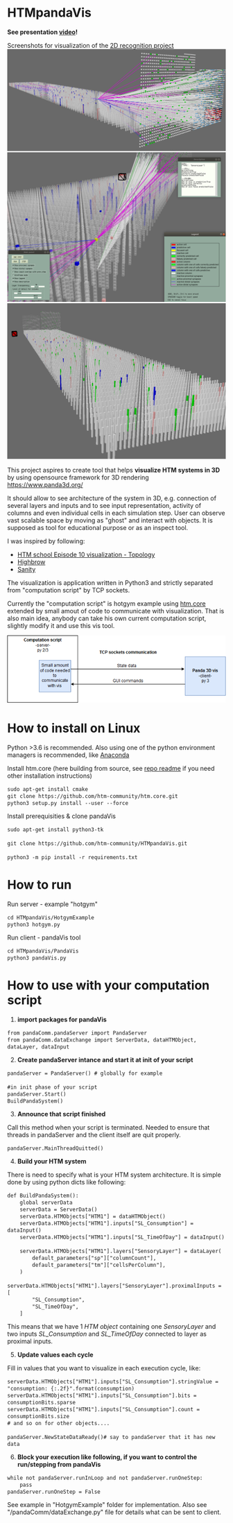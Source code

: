 # HTMpandaVis
**See presentation [video](https://youtu.be/c1aJq0p-9uY)!**

Screenshots for visualization of the [2D recognition project](https://discourse.numenta.org/t/2d-object-recognition-project/5465/92)
![img1](img1.png)
![img2](img2.png)
![img2](img3.png)

This project aspires to create tool that helps **visualize HTM systems in 3D** by using opensource framework for 3D rendering https://www.panda3d.org/

It should allow to see architecture of the system in 3D, e.g. connection of several layers and inputs and to see input representation,
activity of columns and even individual cells in each simulation step.
User can observe vast scalable space by moving as "ghost" and interact with objects.
It is supposed as tool for educational purpose or as an inspect tool.

I was inspired by following:
- [HTM school Episode 10 visualization - Topology](https://www.youtube.com/watch?v=HTW2Q_UrkAw&t=688s)
- [Highbrow](https://github.com/htm-community/highbrow)
- [Sanity](https://github.com/htm-community/sanity-nupic) 

The visualization is application written in Python3 and strictly separated from "computation script" by TCP sockets.

Currently the "computation script" is hotgym example using [htm.core](https://github.com/htm-community/htm.core) extended by
small amout of code to communicate with visualization.
That is also main idea, anybody can take his own current computation script, slightly modify it and use this vis tool.

![Diagram](readmeDiagram.png)


# How to install on Linux

Python >3.6 is recommended.
Also using one of the python environment managers is recommended,
like [Anaconda](https://www.anaconda.com/distribution/)

Install htm.core (here building from source, see [repo readme](https://github.com/htm-community/htm.core) if you need other installation instructions)
```
sudo apt-get install cmake
git clone https://github.com/htm-community/htm.core.git
python3 setup.py install --user --force
```

Install prerequisities & clone pandaVis
```
sudo apt-get install python3-tk

git clone https://github.com/htm-community/HTMpandaVis.git

python3 -m pip install -r requirements.txt
```
# How to run

Run server - example "hotgym"
```
cd HTMpandaVis/HotgymExample
python3 hotgym.py
```

Run client - pandaVis tool
```
cd HTMpandaVis/PandaVis
python3 pandaVis.py
```

# How to use with your computation script
1. **import packages for pandaVis**
```
from pandaComm.pandaServer import PandaServer
from pandaComm.dataExchange import ServerData, dataHTMObject, dataLayer, dataInput
```
2. **Create pandaServer intance and start it at init of your script**
```
pandaServer = PandaServer() # globally for example

#in init phase of your script
pandaServer.Start()
BuildPandaSystem()
```
3. **Announce that script finished**

Call this method when your script is terminated. Needed to ensure that threads in pandaServer and the client itself are quit properly.
```
pandaServer.MainThreadQuitted()
```
4. **Build your HTM system**

There is need to specify what is your HTM system architecture. It is simple done by using python dicts like following:
```
def BuildPandaSystem():
    global serverData
    serverData = ServerData()
    serverData.HTMObjects["HTM1"] = dataHTMObject()
    serverData.HTMObjects["HTM1"].inputs["SL_Consumption"] = dataInput()
    serverData.HTMObjects["HTM1"].inputs["SL_TimeOfDay"] = dataInput()

    serverData.HTMObjects["HTM1"].layers["SensoryLayer"] = dataLayer(
        default_parameters["sp"]["columnCount"],
        default_parameters["tm"]["cellsPerColumn"],
    )
    serverData.HTMObjects["HTM1"].layers["SensoryLayer"].proximalInputs = [
        "SL_Consumption",
        "SL_TimeOfDay",
    ]
```
This means that we have 1 *HTM object* containing one *SensoryLayer* and two inputs *SL_Consumption* and *SL_TimeOfDay* connected to layer as proximal inputs.

5. **Update values each cycle**

Fill in values that you want to visualize in each execution cycle, like:
```
serverData.HTMObjects["HTM1"].inputs["SL_Consumption"].stringValue = "consumption: {:.2f}".format(consumption)
serverData.HTMObjects["HTM1"].inputs["SL_Consumption"].bits = consumptionBits.sparse
serverData.HTMObjects["HTM1"].inputs["SL_Consumption"].count = consumptionBits.size
# and so on for other objects....

pandaServer.NewStateDataReady()# say to pandaServer that it has new data
```
6. **Block your execution like following, if you want to control the run/stepping from pandaVis**
```
while not pandaServer.runInLoop and not pandaServer.runOneStep:
    pass
pandaServer.runOneStep = False
```
See example in "HotgymExample" folder for implementation.
Also see "/pandaComm/dataExchange.py" file for details what can be sent to client.
